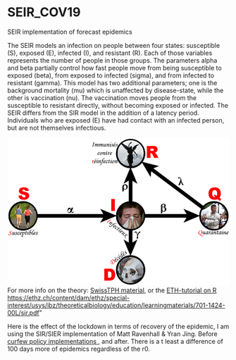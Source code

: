 # SEIR_COV19
SEIR implementation of forecast epidemics

The SEIR models an infection on people between four states: susceptible (S), exposed (E), infected (I), and resistant (R). Each of those variables represents the number of people in those groups. The parameters alpha and beta partially control how fast people move from being susceptible to exposed (beta), from exposed to infected (sigma), and from infected to resistant (gamma). This model has two additional parameters; one is the background mortality (mu) which is unaffected by disease-state, while the other is vaccination (nu). The vaccination moves people from the susceptible to resistant directly, without becoming exposed or infected. 
The SEIR differs from the SIR model in the addition of a latency period. Individuals who are exposed (E) have had contact with an infected person, but are not themselves infectious.

![alt text](https://github.com/alecrimi/SEIR_COV19/blob/master/CompartmentalModel.jpg) 
For more info on the theory: <a href="http://indico.ictp.it/event/7960/session/3/contribution/19/material/slides/0.pdf" target="_blank">SwissTPH material</a>, or the  <a href=" https://ethz.ch/content/dam/ethz/special-interest/usys/ibz/theoreticalbiology/education/learningmaterials/701-1424-00L/sir.pdf" target="_blank">  ETH-tutorial on R  
 https://ethz.ch/content/dam/ethz/special-interest/usys/ibz/theoreticalbiology/education/learningmaterials/701-1424-00L/sir.pdf" </a>
 
Here is the effect of the lockdown in terms of recovery of the epidemic, I am using the SIR/SIER implementation of Matt Ravenhall & Yran Jing.
Before <a href="https://en.wikipedia.org/wiki/2020_Hubei_lockdowns"> curfew policy implementations </a>, and after. There is a t least a difference of 100 days more of epidemics regardless of the r0. 
 
